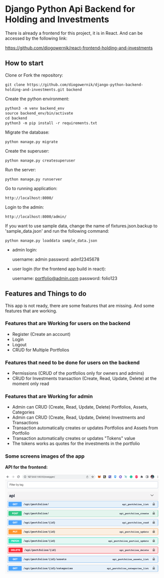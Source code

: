 # Django Python Api Backend for Holding and Investments

There is already a frontend for this project, it is in React. And can be accessed by the following link:

https://github.com/diogowernik/react-frontend-holding-and-investments

## How to start

Clone or Fork the repository:

    git clone https://github.com/diogowernik/django-python-backend-holding-and-investments.git backend

Create the python environment:

    python3 -m venv backend_env
    source backend_env/bin/activate
    cd backend
    python3 -m pip install -r requirements.txt

Migrate the database:

    python manage.py migrate

Create the superuser:

    python manage.py createsuperuser

Run the server:

    python manage.py runserver

Go to running application:

    http://localhost:8000/

Login to the admin:

    http://localhost:8000/admin/

If you want to use sample data, change the name of fixtures.json.backup to 'sample_data.json' and run the following command:

    python manage.py loaddata sample_data.json

- admin login:

    username: admin
    password: adm12345678

- user login (for the frontend app build in react):

    username: portfolio@admin.com
    password: folio123

## Features and Things to do

This app is not ready, there are some features that are missing. And some features that are working.

### Features that are Working for users on the backend

- Register (Create an account)
- Login
- Logout
- CRUD for Multiple Portfolios

### Features that need to be done for users on the backend

- Permissions (CRUD of the portfolios only for owners and admins)
- CRUD for Investments transaction (Create, Read, Update, Delete) at the moment only read

### Features that are Working for admin

- Admin can CRUD (Create, Read, Update, Delete) Portfolios, Assets, Categories
- Admin can CRUD (Create, Read, Update, Delete) Investments and Transactions
- Transaction automatically creates or updates Portfolios and Assets from Portfolio
- Transaction automatically creates or updates "Tokens" value
- The tokens works as quotes for the investments in the portfolio

### Some screens images of the app

**API for the frontend:**

![Screen 1](./readme_imgs/screen1.png)
